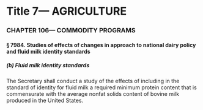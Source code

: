 
# Title 7— AGRICULTURE
### CHAPTER 106— COMMODITY PROGRAMS
#### § 7984. Studies of effects of changes in approach to national dairy policy and fluid milk identity standards
##### (b) Fluid milk identity standards

The Secretary shall conduct a study of the effects of including in the standard of identity for fluid milk a required minimum protein content that is commensurate with the average nonfat solids content of bovine milk produced in the United States.
